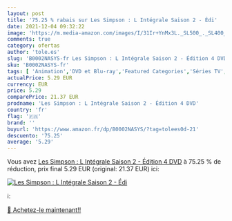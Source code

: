 ```yaml
---
layout: post
title: '75.25 % rabais sur Les Simpson : L Intégrale Saison 2 - Édi'
date: 2021-12-04 09:32:22
image: 'https://m.media-amazon.com/images/I/31Ir+YnMx3L._SL500_._SL400_.jpg'
comments: true
category: ofertas
author: 'tole.es'
slug: 'B0002NASYS-fr Les Simpson : L Intégrale Saison 2 - Édition 4 DVD'
sku: 'B0002NASYS-fr'
tags: [ 'Animation','DVD et Blu-ray','Featured Categories','Séries TV', ]
actualPrice: 5.29 EUR
currency: EUR
price: 5.29
comparePrice: 21.37 EUR
prodname: 'Les Simpson : L Intégrale Saison 2 - Édition 4 DVD'
country: 'fr'
flag: '🇫🇷'
brand: ''
buyurl: 'https://www.amazon.fr/dp/B0002NASYS/?tag=tolees0d-21'
descuento: '75.25'
average: '5.29'
---
```


Vous avez [Les Simpson : L Intégrale Saison 2 - Édition 4 DVD](https://www.amazon.fr/dp/B0002NASYS/?tag=tolees0d-21)  à  75.25 % de réduction, prix final  5.29 EUR (original: 21.37 EUR) ici:

[![Les Simpson : L Intégrale Saison 2 - Édi](https://m.media-amazon.com/images/I/31Ir+YnMx3L._SL500_._SL400_.jpg)](https://www.amazon.fr/dp/B0002NASYS/?tag=tolees0d-21)

ℹ️:


[🛒 Achetez-le maintenant!!](https://www.amazon.fr/dp/B0002NASYS/?tag=tolees0d-21)
